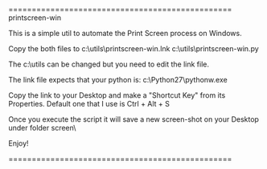 ================================================
printscreen-win

This is a simple util to automate the Print Screen process on Windows.

Copy the both files to 
c:\utils\printscreen-win.lnk
c:\utils\printscreen-win.py

The c:\utils can be changed but you need to edit the link file.

The link file expects that your python is:
c:\Python27\pythonw.exe

Copy the link to your Desktop and make a "Shortcut Key" from its Properties.
Default one that I use is Ctrl + Alt + S

Once you execute the script it will save a new screen-shot on your Desktop
under folder screen\

Enjoy!

================================================
